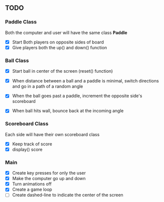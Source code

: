 ## TODO

### Paddle Class
Both the computer and user will have the same class **Paddle**

- [X] Start Both players on opposite sides of board
- [X] Give players both the up() and down() function

### Ball Class

- [X] Start ball in center of the screen (reset() function)
- [X] When distance between a ball and a paddle is minimal, switch directions and go in a path of a random angle
- [X] When the ball goes past a paddle, increment the opposite side's scoreboard
- [X] When ball hits wall, bounce back at the incoming angle


### Scoreboard Class
Each side will have their own scoreboard class
- [X] Keep track of score
- [X] display() score

### Main
- [X] Create key presses for only the user
- [x] Make the computer go up and down
- [x] Turn animations off
- [x] Create a game loop
- [ ] Create dashed-line to indicate the center of the screen 